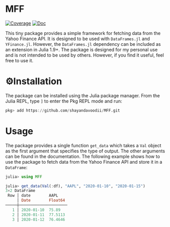 # MFF

[![Coverage](https://codecov.io/gh/shayandavoodii/MFF.jl/branch/master/graph/badge.svg)](https://codecov.io/gh/shayandavoodii/MFF.jl)
[![Doc](https://github.com/shayandavoodii/MFF/actions/workflows/documentation.yml/badge.svg?branch=master)](https://github.com/shayandavoodii/MFF/actions/workflows/documentation.yml)

This tiny package provides a simple framework for fetching data from the Yahoo Finance API. It is designed to be used with `DataFrames.jl` and `YFinance.jl`. However, the `DataFrames.jl` dependency can be included as an extension in Julia 1.9+. The package is designed for my personal use and is not intended to be used by others. However, if you find it useful, feel free to use it.  

# ⚙️Installation
The package can be installed using the Julia package manager. From the Julia REPL, type `]` to enter the Pkg REPL mode and run:

```julia
pkg> add https://github.com/shayandavoodii/MFF.git
```

# Usage
The package provides a single function `get_data` which takes a `Val` object as the first argument that specifies the type of output. The other arguments can be found in the documentation. The following example shows how to use the package to fetch data from the Yahoo Finance API and store it in a `DataFrame`:

```julia
julia> using MFF

julia> get_data(Val(:df), "AAPL", "2020-01-10", "2020-01-15")
3×2 DataFrame
 Row │ date        AAPL
     │ Date        Float64
─────┼─────────────────────
   1 │ 2020-01-10  75.89
   2 │ 2020-01-11  77.5113
   3 │ 2020-01-12  76.4646
```
